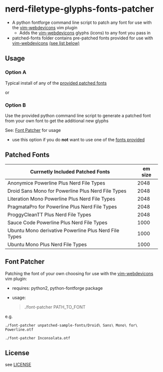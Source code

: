 nerd-filetype-glyphs-fonts-patcher
==================================

* A python fontforge command line script to patch any font for use with the [vim-webdevicons](https://github.com/ryanoasis/vim-webdevicons) vim plugin
  * Adds the [vim-webdevicons](https://github.com/ryanoasis/vim-webdevicons) glyphs (icons) to any font you pass in
* patched-fonts folder contains pre-patched fonts provided for use with [vim-webdevicons](https://github.com/ryanoasis/vim-webdevicons) [(see list below)](#patched-fonts)

## Usage

### Option A

Typical install of any of the [provided patched fonts](#patched-fonts)

or

### Option B

Use the provided python command line script to generate a patched font from your own font to get the additional new glyphs

See: [Font Patcher](#font-patcher) for usage

* use this option if you do __not__ want to use one of the [fonts provided](#patched-fonts)

## Patched Fonts

| Currnetly Included Patched Fonts                       | em size  |
|--------------------------------------------------------|----------|
| Anonymice Powerline Plus Nerd File Types               |   2048   |
| Droid Sans Mono for Powerline Plus Nerd File Types     |   2048   |
| Literation Mono Powerline Plus Nerd File Types         |   2048   |
| PragmataPro for Powerline Plus Nerd File Types         |   2048   |
| ProggyCleanTT Plus Nerd File Types                     |   2048   |
| Sauce Code Powerline Plus Nerd File Types              |   1000   |
| Ubuntu Mono derivative Powerline Plus Nerd File Types  |   1000   |
| Ubuntu Mono Plus Nerd File Types                       |   1000   |

## Font Patcher

Patching the font of your own choosing for use with the [vim-webdevicons](https://github.com/ryanoasis/vim-webdevicons) vim plugin:
* requires: python2, python-fontforge package
* usage:

	> ./font-patcher PATH_TO_FONT

e.g.

	./font-patcher unpatched-sample-fonts/Droid\ Sans\ Mono\ for\ Powerline.otf

	./font-patcher Inconsolata.otf


## License

see [LICENSE](LICENSE)
